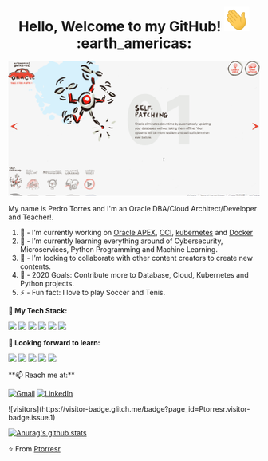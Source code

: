 <h1 align= "center"><b>Hello, Welcome to my GitHub! <img src="https://raw.githubusercontent.com/Ptorresr/Ptorresr/master/wave.gif" width="50px"> :earth_americas:</b></h1>

![Header](https://raw.githubusercontent.com/Ptorresr/Ptorresr/master/ATP.gif "Header")
<p align="left">
My name is Pedro Torres and I'm an Oracle DBA/Cloud Architect/Developer and Teacher!. 

1. 🔭 - I’m currently working on [Oracle APEX](https://apex.oracle.com/), [OCI](https://docs.oracle.com/en/cloud/), [kubernetes](https://kubernetes.io/) and [Docker](https://www.docker.com)
2. 🌱 - I’m currently learning everything around of Cybersecurity, Microservices, Python Programming and Machine Learning.
3. 👯 - I’m looking to collaborate with other content creators to create new contents.
4. 🥅 - 2020 Goals: Contribute more to Database, Cloud, Kubernetes and Python projects.
5. ⚡ - Fun fact: I love to play Soccer and Tenis.
</p>

**💼 My Tech Stack:**

<code><a href="https://www.oracle.com/" target="_blank"><img height="40" src="https://www.vectorlogo.zone/logos/oracle/oracle-ar21.svg"></a></code>
<code><a href="https://www.docker.com/" target="_blank"><img height="40" src="https://www.vectorlogo.zone/logos/docker/docker-ar21.svg"></a></code>
<code><a href="https://kubernetes.io/" target="_blank"><img height="40" src="https://www.vectorlogo.zone/logos/kubernetes/kubernetes-ar21.svg"></a></code>
<code><a href="https://git-scm.com//" target="_blank"><img height="40" src="https://www.vectorlogo.zone/logos/git-scm/git-scm-ar21.svg"></a></code>
<code><a href="https://www.python.org/" target="_blank"><img height="40" src="https://www.vectorlogo.zone/logos/python/python-ar21.svg"></a></code>
<code><a href="https:///" target="_blank"><img height="40" src="https://www.vectorlogo.zone/logos/linux/linux-ar21.svg"></a></code>

**🌱 Looking forward to learn:**

<code><a href="https://www.terraform.io/" target="_blank"><img height="40" src="https://www.vectorlogo.zone/logos/terraformio/terraformio-ar21.svg"></a></code>
<code><a href="https://www.ansible.com/" target="_blank"><img height="40" src="https://www.vectorlogo.zone/logos/ansible/ansible-ar21.svg"></a></code>
<code><a href="https://www.javascript.com/" target="_blank"><img height="40" src="https://www.vectorlogo.zone/logos/javascript/javascript-ar21.svg"></a></code>
<code><a href="https://reactjs.org/" target="_blank"><img height="50" src="https://www.vectorlogo.zone/logos/reactjs/reactjs-ar21.svg"></a></code>
<code><a href="https://microservices.io/" target="_blank"><img height="40" src="https://comunytek.com/wp-content/uploads/2017/03/Microservices.png"></a></code>

<div align="Left">
**📫 Reach me at:** <br>

[![Gmail](https://img.shields.io/badge/-GMAIL-D14836?style=for-the-badge&logo=gmail&logoColor=white)](mailto:pedro.torres.rdz@gmail.com)
[![LinkedIn](https://img.shields.io/badge/-LINKEDIN-0077B5?style=for-the-badge&logo=linkedin&logoColor=white)](https://www.linkedin.com/in/pedro-torres-rdz/)

<div align="left">
![visitors](https://visitor-badge.glitch.me/badge?page_id=Ptorresr.visitor-badge.issue.1)

[![Anurag's github stats](https://github-readme-stats.vercel.app/api?username=Ptorresr)](https://github.com/anuraghazra/github-readme-stats)

</div>  

⭐️ From [Ptorresr](https://github.com/Ptorresr)
